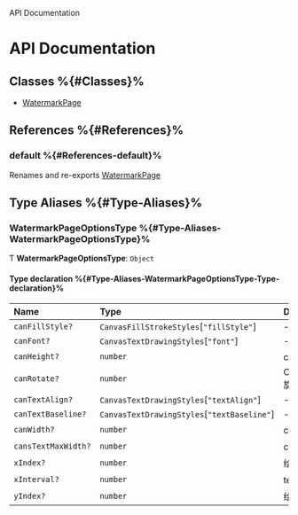 API Documentation

# API Documentation

## Classes %{#Classes}%

- [WatermarkPage](classes/WatermarkPage.md)

## References %{#References}%

### default %{#References-default}%

Renames and re-exports [WatermarkPage](classes/WatermarkPage.md)

## Type Aliases %{#Type-Aliases}%

### WatermarkPageOptionsType %{#Type-Aliases-WatermarkPageOptionsType}%

Ƭ **WatermarkPageOptionsType**: `Object`

#### Type declaration %{#Type-Aliases-WatermarkPageOptionsType-Type-declaration}%

| Name | Type | Description |
| :------ | :------ | :------ |
| `canFillStyle?` | `CanvasFillStrokeStyles`[``"fillStyle"``] | - |
| `canFont?` | `CanvasTextDrawingStyles`[``"font"``] | - |
| `canHeight?` | `number` | canvas 高度 |
| `canRotate?` | `number` | CanvasRenderingContext2D 旋转角度 |
| `canTextAlign?` | `CanvasTextDrawingStyles`[``"textAlign"``] | - |
| `canTextBaseline?` | `CanvasTextDrawingStyles`[``"textBaseline"``] | - |
| `canWidth?` | `number` | canvas 宽度 |
| `cansTextMaxWidth?` | `number` | canvas文字最大宽度 |
| `xIndex?` | `number` | 绘制文本的 x 坐标位置 |
| `xInterval?` | `number` | textArr为数组时的行间间隔 |
| `yIndex?` | `number` | 绘制文本的 y 坐标位置 |
